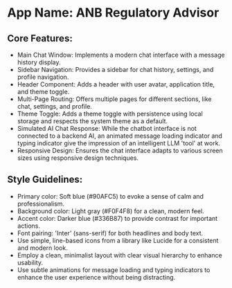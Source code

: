 # **App Name**: ANB Regulatory Advisor

## Core Features:

- Main Chat Window: Implements a modern chat interface with a message history display.
- Sidebar Navigation: Provides a sidebar for chat history, settings, and profile navigation.
- Header Component: Adds a header with user avatar, application title, and theme toggle.
- Multi-Page Routing: Offers multiple pages for different sections, like chat, settings, and profile.
- Theme Toggle: Adds a theme toggle with persistence using local storage and respects the system theme as a default.
- Simulated AI Chat Response: While the chatbot interface is not connected to a backend AI, an animated message loading indicator and typing indicator give the impression of an intelligent LLM 'tool' at work.
- Responsive Design: Ensures the chat interface adapts to various screen sizes using responsive design techniques.

## Style Guidelines:

- Primary color: Soft blue (#90AFC5) to evoke a sense of calm and professionalism.
- Background color: Light gray (#F0F4F8) for a clean, modern feel.
- Accent color: Darker blue (#336B87) to provide contrast for important actions.
- Font pairing: 'Inter' (sans-serif) for both headlines and body text.
- Use simple, line-based icons from a library like Lucide for a consistent and modern look.
- Employ a clean, minimalist layout with clear visual hierarchy to enhance usability.
- Use subtle animations for message loading and typing indicators to enhance the user experience without being distracting.